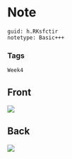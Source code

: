 # Note
```
guid: h.RKsfctir
notetype: Basic+++
```

### Tags
```
Week4
```

## Front
<img src="paste-363f2e63c399f0e18d495924507ef15ffdfce444.jpg">

## Back
<img src="paste-a9204fd6b056c8ee4d97a9684fef90532ef05880.jpg">
